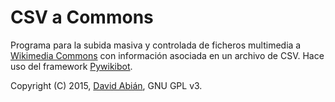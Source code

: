 # CSV a Commons
Programa para la subida masiva y controlada de ficheros multimedia a [Wikimedia Commons](https://commons.wikimedia.org) con información asociada en un archivo de CSV. Hace uso del framework [Pywikibot](https://www.mediawiki.org/wiki/Manual:Pywikibot).

Copyright (C) 2015, [David Abián](http://davidabian.com), GNU GPL v3.
